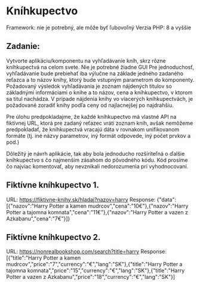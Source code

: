 # Kníhkupectvo
Framework: nie je potrebný, ale môže byť ľubovoľný
Verzia PHP: 8 a vyššie

## Zadanie:
Vytvorte aplikáciu/komponentu na vyhľadávanie kníh, skrz rôzne kníhkupectvá na celom svete.
Nie je potrebné žiadne GUI
Pre jednoduchosť, vyhľadávanie bude prebiehať iba výlučne na základe jedného zadaného
reťazca a to názov knihy, ktorý bude vstupným parametrom do komponenty.
Požadovaný výsledok vyhľadávania je zoznam nájdených titulov so základnými informáciami o
knihe a to názov, cena a kníhkupectvo, v ktorom sa titul nachádza. V prípade nájdenia knihy vo
viacerých kníhkupectvách, je požadované zoradiť knihy podľa ceny od najlacnejšej po
najdrahšiu.

Pre úlohu predpokladajme, že každé kníhkupectvo má vlastné API na fiktívnej URL, ktorá pre
zadaný reťazec vráti zoznam kníh, avšak nemôžeme predpokladať, že kníhkupectvá vracajú
dáta v rovnakom unifikovanom formáte (tj. iné názvy parametrov, iný formát odpovede, iný počet
prvkov a pod.)

Dôležitý je návrh aplikácie, tak aby bola jednoducho rozšíriteľná o ďalšie kníhkupectvo s čo
najmenším zásahom do pôvodného kódu.
Kód prosíme čo najviac komentovať, aby nevznikali nedorozumenia pri vyhodnocovaní.

## Fiktívne kníhkupectvo 1.
URL: https://fiktivne-knihy.sk/hladaj?nazov=harry
Response:
{"data":[{"nazov":"Harry Potter a kamen mudrcov","cena":"10€"},{"nazov":"Harry Potter a
tajomna komnata","cena":"11€"},{"nazov":"Harry Potter a vazen z Azkabanu","cena":"7€"}]}

## Fiktívne kníhkupectvo 2.
URL: https://nonrealbookshop.com/search?title=harry
Response:
[{"title":"Harry Potter a kamen mudrcov","price":"7","currency":"€","lang":"SK"},{"title":"Harry
Potter a tajomna komnata","price":"15","currency":"€","lang":"SK"},{"title":"Harry Potter a vazen z
Azkabanu","price":"18","currency":"€","lang":"SK"}]